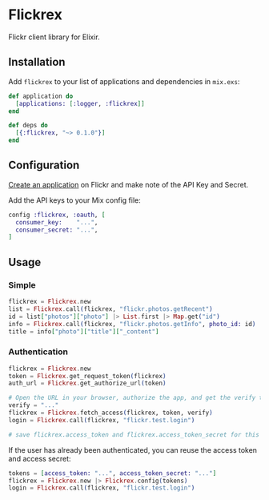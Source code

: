 # Flickrex

Flickr client library for Elixir.

## Installation

Add `flickrex` to your list of applications and dependencies in `mix.exs`:

```elixir
def application do
  [applications: [:logger, :flickrex]]
end

def deps do
  [{:flickrex, "~> 0.1.0"}]
end
```

## Configuration

[Create an application](https://www.flickr.com/services/apps/create/apply/) on
Flickr and make note of the API Key and Secret.

Add the API keys to your Mix config file:

```elixir
config :flickrex, :oauth, [
  consumer_key:    "...",
  consumer_secret: "...",
]
```

## Usage

### Simple

```elixir
flickrex = Flickrex.new
list = Flickrex.call(flickrex, "flickr.photos.getRecent")
id = list["photos"]["photo"] |> List.first |> Map.get("id")
info = Flickrex.call(flickrex, "flickr.photos.getInfo", photo_id: id)
title = info["photo"]["title"]["_content"]
```

### Authentication

```elixir
flickrex = Flickrex.new
token = Flickrex.get_request_token(flickrex)
auth_url = Flickrex.get_authorize_url(token)

# Open the URL in your browser, authorize the app, and get the verify token
verify = "..."
flickrex = Flickrex.fetch_access(flickrex, token, verify)
login = Flickrex.call(flickrex, "flickr.test.login")

# save flickrex.access_token and flickrex.access_token_secret for this user
```

If the user has already been authenticated, you can reuse the access token and access secret:

```elixir
tokens = [access_token: "...", access_token_secret: "..."]
flickrex = Flickrex.new |> Flickrex.config(tokens)
login = Flickrex.call(flickrex, "flickr.test.login")
```

